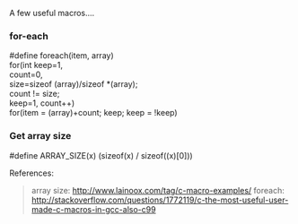 A few useful macros....
### for-each
\#define foreach(item, array) \
    for(int keep=1, \
            count=0,\
            size=sizeof (array)/sizeof *(array); \
        count != size; \
        keep=1, count++) \
      for(item = (array)+count; keep; keep = !keep)

### Get array size
\#define ARRAY_SIZE(x) (sizeof(x) / sizeof((x)[0]))

References:
> array size: http://www.lainoox.com/tag/c-macro-examples/
> foreach: http://stackoverflow.com/questions/1772119/c-the-most-useful-user-made-c-macros-in-gcc-also-c99
